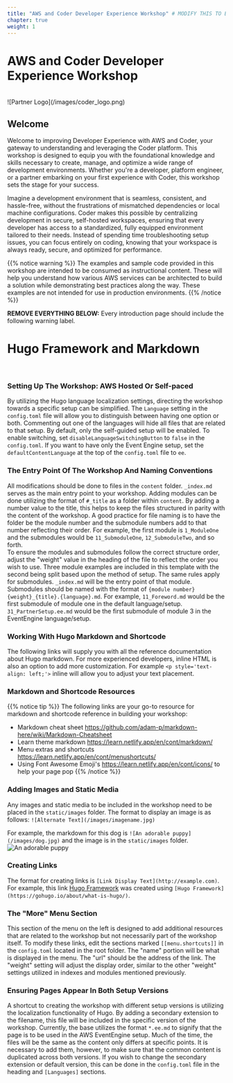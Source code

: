 ```yaml
---
title: "AWS and Coder Developer Experience Workshop" # MODIFY THIS TO BE THE TITLE OF YOUR WORKSHOP
chapter: true
weight: 1
---
```


# AWS and Coder Developer Experience Workshop <!-- CHANGE THIS TO BE THE TITLE OF YOUR WORKSHOP -->
<br>
![Partner Logo](/images/coder_logo.png)  <!-- ADD YOUR PARTNER LOGO HERE USING THE INSTRUCTIONS BELOW -->
<br>

## Welcome
Welcome to improving Developer Experience with AWS and Coder, your gateway to understanding and leveraging the Coder platform. This workshop is designed to equip you with the foundational knowledge and skills necessary to create, manage, and optimize a wide range of development environments. Whether you're a developer, platform engineer, or a partner embarking on your first experience with Coder, this workshop sets the stage for your success.

Imagine a development environment that is seamless, consistent, and hassle-free, without the frustrations of mismatched dependencies or local machine configurations. Coder makes this possible by centralizing development in secure, self-hosted workspaces, ensuring that every developer has access to a standardized, fully equipped environment tailored to their needs. Instead of spending time troubleshooting setup issues, you can focus entirely on coding, knowing that your workspace is always ready, secure, and optimized for performance.

{{% notice warning %}}
The examples and sample code provided in this workshop are intended to be consumed as instructional content. These will help you understand how various AWS services can be architected to build a solution while demonstrating best practices along the way. These examples are not intended for use in production environments.
{{% /notice %}}

**REMOVE EVERYTHING BELOW:** Every introduction page should include the following warning label.


# Hugo Framework and Markdown
<br>

### Setting Up The Workshop: AWS Hosted Or Self-paced
By utilizing the Hugo language localization settings, directing the workshop towards a specific setup can be simplified. The `Language` setting in the `config.toml` file will allow you to distinguish between having one option or both. Commenting out one of the languages will hide all files that are related to that setup. By default, only the self-guided setup will be enabled. To enable switching, set `disableLanguageSwitchingButton` to `false` in the `config.toml`. If you want to have only the Event Engine setup, set the `defaultContentLanguage` at the top of the `config.toml` file to `ee`.

### The Entry Point Of The Workshop And Naming Conventions
All modifications should be done to files in the `content` folder. `_index.md` serves as the main entry point to your workshop. Adding modules can be done utilizing the format of `#_title` as a folder within `content`. By adding a number value to the title, this helps to keep the files structured in parity with the content of the workshop. A good practice for file naming is to have the folder be the module number and the submodule numbers add to that number reflecting their order. For example, the first module is `1_ModuleOne` and the submodules would be `11_SubmoduleOne`, `12_SubmoduleTwo`, and so forth. <br> <!-- <br> applies a line break to paragraphs -->
To ensure the modules and submodules follow the correct structure order, adjust the "weight" value in the heading of the file to reflect the order you wish to use. Three module examples are included in this template with the second being split based upon the method of setup. The same rules apply for submodules. `_index.md` will be the entry point of that module. Submodules should be named with the format of `{module number}{weight}_{title}.{language}.md`. For example, `11_Foreword.md` would be the first submodule of module one in the default language/setup. `31_PartnerSetup.ee.md` would be the first submodule of module 3 in the EventEngine language/setup.

### Working With Hugo Markdown and Shortcode
The following links will supply you with all the reference documentation about Hugo markdown. For more experienced developers, inline HTML is also an option to add more customization. For example `<p style='text-align: left;'>` inline will allow you to adjust your text placement.

### Markdown and Shortcode Resources
{{% notice tip %}}
The following links are your go-to resource for markdown and shortcode reference in building your workshop: <br>
* Markdown cheat sheet https://github.com/adam-p/markdown-here/wiki/Markdown-Cheatsheet <br>
* Learn theme markdown https://learn.netlify.app/en/cont/markdown/ <br>
* Menu extras and shortcuts https://learn.netlify.app/en/cont/menushortcuts/ <br>
* Using Font Awesome Emoji's <i class="fas fa-heart"></i> https://learn.netlify.app/en/cont/icons/ to help your page pop <i class="fas fa-glass-cheers"></i>
{{% /notice %}}

### Adding Images and Static Media 
Any images and static media to be included in the workshop need to be placed in the `static/images` folder. The format to display an image is as follows: `![Alternate Text](/images/imagename.jpg)` <br>

For example, the markdown for this dog is `![An adorable puppy](/images/dog.jpg)` and the image is in the `static/images` folder. <br>
![An adorable puppy](/images/dog.jpg)

### Creating Links
The format for creating links is `[Link Display Text](http://example.com)`. For example, this link [Hugo Framework](https://gohugo.io/about/what-is-hugo/) was created using `[Hugo Framework](https://gohugo.io/about/what-is-hugo/)`.

### The "More" Menu Section
This section of the menu on the left is designed to add additional resources that are related to the workshop but not necessarily part of the workshop itself. To modify these links, edit the sections marked `[[menu.shortcuts]]` in the `config.toml` located in the root folder. The "name" portion will be what is displayed in the menu. The "url" should be the address of the link. The "weight" setting will adjust the display order, similar to the other "weight" settings utilized in indexes and modules mentioned previously.

### Ensuring Pages Appear In Both Setup Versions
A shortcut to creating the workshop with different setup versions is utilizing the localization functionality of Hugo. By adding a secondary extension to the filename, this file will be included in the specific version of the workshop. Currently, the base utilizes the format `*.ee.md` to signify that the page is to be used in the AWS EventEngine setup. Much of the time, the files will be the same as the content only differs at specific points. It is necessary to add them, however, to make sure that the common content is duplicated across both versions. If you wish to change the secondary extension or default version, this can be done in the `config.toml` file in the heading and `[Languages]` sections.
